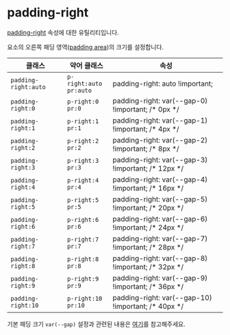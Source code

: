 # padding-right

[padding-right](https://developer.mozilla.org/en-US/docs/Web/CSS/padding-right) 속성에 대한 유틸리티입니다.

요소의 오른쪽 패딩 영역([padding area](https://developer.mozilla.org/en-US/docs/Web/CSS/CSS_box_model/Introduction_to_the_CSS_box_model#padding_area))의 크기를 설정합니다.

<table>
  <thead>
    <tr>
      <th scope="col">클래스</th>
      <th scope="col">약어 클래스</th>
      <th scope="col">속성</th>
    </tr>
  </thead>
  <tbody>
  <tr>
  <td><code>padding-right:auto</code></td>
  <td><code>p-right:auto</code><br><code>pr:auto</code></td>
  <td><span class="code">padding-right: auto !important;</span></td>
</tr>
<tr>
  <td><code>padding-right:0</code></td>
  <td><code>p-right:0</code><br><code>pr:0</code></td>
  <td><span class="code">padding-right: var(--gap-0) !important;</span> <span class="c:weak">/* 0px */</span></td>
</tr>
<tr>
  <td><code>padding-right:1</code></td>
  <td><code>p-right:1</code><br><code>pr:1</code></td>
  <td><span class="code">padding-right: var(--gap-1) !important;</span> <span class="c:weak">/* 4px */</span></td>
</tr>
<tr>
  <td><code>padding-right:2</code></td>
  <td><code>p-right:2</code><br><code>pr:2</code></td>
  <td><span class="code">padding-right: var(--gap-2) !important;</span> <span class="c:weak">/* 8px */</span></td>
</tr>
<tr>
  <td><code>padding-right:3</code></td>
  <td><code>p-right:3</code><br><code>pr:3</code></td>
  <td><span class="code">padding-right: var(--gap-3) !important;</span> <span class="c:weak">/* 12px */</span></td>
</tr>
<tr>
  <td><code>padding-right:4</code></td>
  <td><code>p-right:4</code><br><code>pr:4</code></td>
  <td><span class="code">padding-right: var(--gap-4) !important;</span> <span class="c:weak">/* 16px */</span></td>
</tr>
<tr>
  <td><code>padding-right:5</code></td>
  <td><code>p-right:5</code><br><code>pr:5</code></td>
  <td><span class="code">padding-right: var(--gap-5) !important;</span> <span class="c:weak">/* 20px */</span></td>
</tr>
<tr>
  <td><code>padding-right:6</code></td>
  <td><code>p-right:6</code><br><code>pr:6</code></td>
  <td><span class="code">padding-right: var(--gap-6) !important;</span> <span class="c:weak">/* 24px */</span></td>
</tr>
<tr>
  <td><code>padding-right:7</code></td>
  <td><code>p-right:7</code><br><code>pr:7</code></td>
  <td><span class="code">padding-right: var(--gap-7) !important;</span> <span class="c:weak">/* 28px */</span></td>
</tr>
<tr>
  <td><code>padding-right:8</code></td>
  <td><code>p-right:8</code><br><code>pr:8</code></td>
  <td><span class="code">padding-right: var(--gap-8) !important;</span> <span class="c:weak">/* 32px */</span></td>
</tr>
<tr>
  <td><code>padding-right:9</code></td>
  <td><code>p-right:9</code><br><code>pr:9</code></td>
  <td><span class="code">padding-right: var(--gap-9) !important;</span> <span class="c:weak">/* 36px */</span></td>
</tr>
<tr>
  <td><code>padding-right:10</code></td>
  <td><code>p-right:10</code><br><code>pr:10</code></td>
  <td><span class="code">padding-right: var(--gap-10) !important;</span> <span class="c:weak">/* 40px */</span></td>
</tr>

  </tbody>

</table>

기본 패딩 크기 `var(--gap)` 설정과 관련된 내용은 [여기](../../variables/gap.md)를 참고해주세요.
